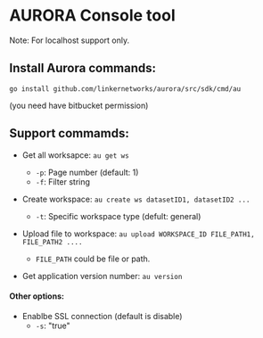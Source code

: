 # AURORA Console tool

Note: For localhost support only.

## Install Aurora commands:

```
go install github.com/linkernetworks/aurora/src/sdk/cmd/au
```

(you need have bitbucket permission)

## Support commamds:

- Get all worksapce: `au get ws`
    - `-p`: Page number (default: 1)
    - `-f`: Filter string

- Create workspace: `au create ws datasetID1, datasetID2 ...`
    - `-t`: Specific workspace type (defult: general)

- Upload file to workspace: `au upload WORKSPACE_ID FILE_PATH1, FILE_PATH2 ....`
    - `FILE_PATH` could be file or path.

- Get application version number: `au version`

#### Other options:

- Enablbe SSL connection (default is disable) 
    - `-s`: "true"
